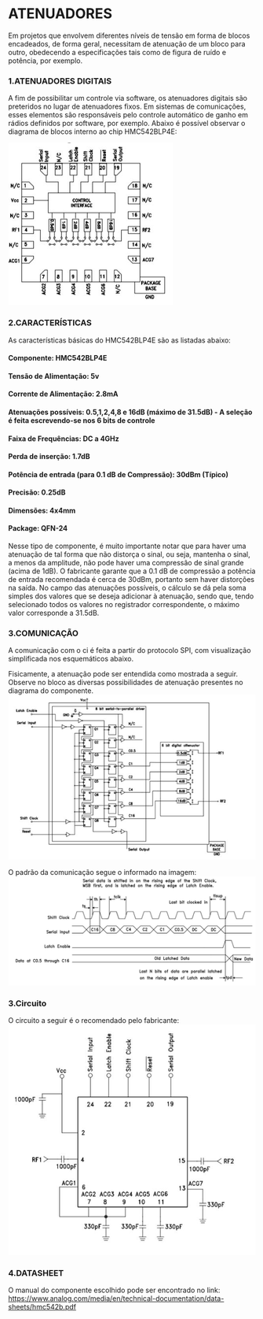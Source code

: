 ﻿# ATENUADORES
Em projetos que envolvem diferentes níveis de tensão em forma de blocos encadeados, de forma geral, necessitam de atenuação de um bloco para outro, obedecendo a especificações tais como de figura de ruído e potência, por exemplo.

### 1.ATENUADORES DIGITAIS
A fim de possibilitar um controle via software, os atenuadores digitais são preteridos no lugar de atenuadores fixos. Em sistemas de comunicações, esses elementos são responsáveis pelo controle automático de ganho em rádios definidos por software, por exemplo.
Abaixo é possível observar o diagrama de blocos interno ao chip HMC542BLP4E:

![HMC542BLP4E Diagrama de Blocos Interno](https://github.com/apct-2019/Mendes/blob/master/atenuador1.JPG)

### 2.CARACTERÍSTICAS
As características básicas do HMC542BLP4E são as listadas abaixo:

#### Componente: HMC542BLP4E
#### Tensão de Alimentação: 5v
#### Corrente de Alimentação: 2.8mA
#### Atenuações possíveis: 0.5,1,2,4,8 e 16dB (máximo de 31.5dB) - A seleção é feita escrevendo-se nos 6 bits de controle 
#### Faixa de Frequências: DC a 4GHz
#### Perda de inserção: 1.7dB
#### Potência de entrada (para 0.1 dB de Compressão): 30dBm (Típico)
#### Precisão: 0.25dB
#### Dimensões: 4x4mm
#### Package: QFN-24

Nesse tipo de componente, é muito importante notar que para haver uma atenuação de tal forma que não distorça o sinal, ou seja, mantenha o sinal, a menos da amplitude, não pode haver uma compressão de sinal grande (acima de 1dB). O fabricante garante que a 0.1 dB de compressão a potência de entrada recomendada é cerca de 30dBm, portanto sem haver distorções na saída. No campo das atenuações possíveis, o cálculo se dá pela soma simples dos valores que se deseja adicionar à atenuação, sendo que, tendo selecionado todos os valores no registrador correspondente, o máximo valor corresponde a 31.5dB.

### 3.COMUNICAÇÃO
A comunicação com o ci é feita a partir do protocolo SPI, com visualização simplificada nos esquemáticos abaixo.

Fisicamente, a atenuação pode ser entendida como mostrada a seguir. Observe no bloco as diversas possibilidades de atenuação presentes no diagrama do componente.
![Comunicação SPI com o Atenuador](https://github.com/apct-2019/Mendes/blob/master/atenuador3.JPG)

O padrão da comunicação segue o informado na imagem:
![Comunicação SPI com o Atenuador](https://github.com/apct-2019/Mendes/blob/master/atenuador5.JPG)

### 3.Circuito
O circuito a seguir é o recomendado pelo fabricante:
![Circuito Proposto](https://github.com/apct-2019/Mendes/blob/master/atenuador4.JPG)

### 4.DATASHEET
O manual do componente escolhido pode ser encontrado no link: https://www.analog.com/media/en/technical-documentation/data-sheets/hmc542b.pdf
